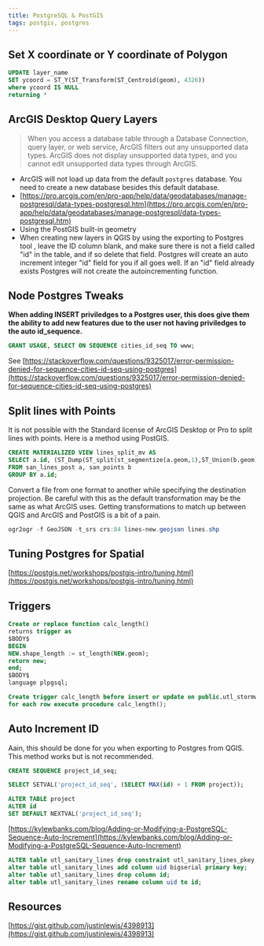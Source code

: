 ```yaml
---
title: PostgreSQL & PostGIS
tags: postgis, postgres
---
```


## Set X coordinate or Y coordinate of Polygon

```sql
UPDATE layer_name
SET ycoord = ST_Y(ST_Transform(ST_Centroid(geom), 4326))
where ycoord IS NULL
returning *
```

## ArcGIS Desktop Query Layers
> When you access a database table through a Database Connection, query layer, or web service, ArcGIS filters out any unsupported data types. ArcGIS does not display unsupported data types, and you cannot edit unsupported data types through ArcGIS.

- ArcGIS will not load up data from the default ``postgres`` database. You need to create a new database besides this default database.
- [https://pro.arcgis.com/en/pro-app/help/data/geodatabases/manage-postgresql/data-types-postgresql.htm](https://pro.arcgis.com/en/pro-app/help/data/geodatabases/manage-postgresql/data-types-postgresql.htm)
- Using the PostGIS built-in geometry
- When creating new layers in QGIS by using the exporting to Postgres tool , leave the ID column blank, and make sure there is not a field called "id" in the table, and if so delete that field.  Postgres will create an auto increment integer "id" field for you if all goes well. If an "id" field already exists Postgres will not create the autoincrementing function.

## Node Postgres Tweaks

**When adding INSERT priviledges to a Postgres user, this does give them the ability to add new features due to the user not having priviledges to the auto id_sequence.**

```sql
GRANT USAGE, SELECT ON SEQUENCE cities_id_seq TO www;
```

See [https://stackoverflow.com/questions/9325017/error-permission-denied-for-sequence-cities-id-seq-using-postgres](https://stackoverflow.com/questions/9325017/error-permission-denied-for-sequence-cities-id-seq-using-postgres)
## Split lines with Points

It is not possible with the Standard license of ArcGIS Desktop or Pro to split lines with points. Here is a method using PostGIS.

```sql
CREATE MATERIALIZED VIEW lines_split_mv AS
SELECT a.id, (ST_Dump(ST_split(st_segmentize(a.geom,1),ST_Union(b.geom)))).geom::geometry(LINESTRING) AS geom 
FROM san_lines_post a, san_points b
GROUP BY a.id;
```

Convert a file from one format to another while specifying the destination projection. Be careful with this as the default transformation may be the same as what ArcGIS uses. Getting transformations to match up between QGIS and ArcGIS and PostGIS is a bit of a pain.

```powershell
ogr2ogr -f GeoJSON -t_srs crs:84 lines-new.geojson lines.shp
```


## Tuning Postgres for Spatial
[https://postgis.net/workshops/postgis-intro/tuning.html](https://postgis.net/workshops/postgis-intro/tuning.html)

## Triggers
```sql
Create or replace function calc_length()
returns trigger as
$BODY$
BEGIN
NEW.shape_length := st_length(NEW.geom);
return new;
end;
$BODY$
language plpgsql;

Create trigger calc_length before insert or update on public.utl_stormwater_stm_lines
for each row execute procedure calc_length();
```

## Auto Increment ID
Aain, this should be done for you when exporting to Postgres from QGIS. This method works but is not recommended.

```sql
CREATE SEQUENCE project_id_seq;

SELECT SETVAL('project_id_seq', (SELECT MAX(id) + 1 FROM project));

ALTER TABLE project 
ALTER id 
SET DEFAULT NEXTVAL('project_id_seq');
```

[https://kylewbanks.com/blog/Adding-or-Modifying-a-PostgreSQL-Sequence-Auto-Increment](https://kylewbanks.com/blog/Adding-or-Modifying-a-PostgreSQL-Sequence-Auto-Increment)

```sql
ALTER table utl_sanitary_lines drop constraint utl_sanitary_lines_pkey;
alter table utl_sanitary_lines add column uid bigserial primary key;
alter table utl_sanitary_lines drop column id;
alter table utl_sanitary_lines rename column uid to id;
```

## Resources

[https://gist.github.com/justinlewis/4398913](https://gist.github.com/justinlewis/4398913)
